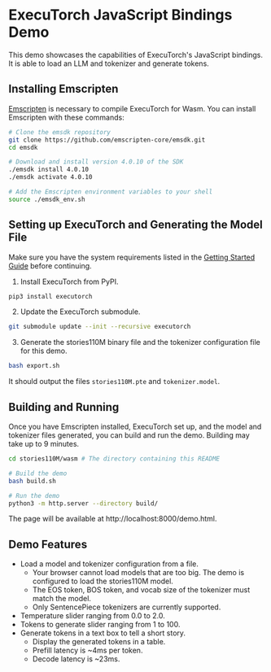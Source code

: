 # ExecuTorch JavaScript Bindings Demo

This demo showcases the capabilities of ExecuTorch's JavaScript bindings. It is able to load an LLM and tokenizer and generate tokens.

## Installing Emscripten

[Emscripten](https://emscripten.org/index.html) is necessary to compile ExecuTorch for Wasm. You can install Emscripten with these commands:

```bash
# Clone the emsdk repository
git clone https://github.com/emscripten-core/emsdk.git
cd emsdk

# Download and install version 4.0.10 of the SDK
./emsdk install 4.0.10
./emsdk activate 4.0.10

# Add the Emscripten environment variables to your shell
source ./emsdk_env.sh
```

## Setting up ExecuTorch and Generating the Model File

Make sure you have the system requirements listed in the [Getting Started Guide](https://docs.pytorch.org/executorch/main/getting-started.html#system-requirements) before continuing.

1. Install ExecuTorch from PyPI.
```bash
pip3 install executorch
```

2. Update the ExecuTorch submodule.
```bash
git submodule update --init --recursive executorch
```

3. Generate the stories110M binary file and the tokenizer configuration file for this demo.

```bash
bash export.sh
```
It should output the files `stories110M.pte` and `tokenizer.model`.

## Building and Running

Once you have Emscripten installed, ExecuTorch set up, and the model and tokenizer files generated, you can build and run the demo. Building may take up to 9 minutes.

```bash
cd stories110M/wasm # The directory containing this README

# Build the demo
bash build.sh

# Run the demo
python3 -m http.server --directory build/
```

The page will be available at http://localhost:8000/demo.html.

## Demo Features

- Load a model and tokenizer configuration from a file.
  - Your browser cannot load models that are too big. The demo is configured to load the stories110M model.
  - The EOS token, BOS token, and vocab size of the tokenizer must match the model.
  - Only SentencePiece tokenizers are currently supported.
- Temperature slider ranging from 0.0 to 2.0.
- Tokens to generate slider ranging from 1 to 100.
- Generate tokens in a text box to tell a short story.
  - Display the generated tokens in a table.
  - Prefill latency is ~4ms per token.
  - Decode latency is ~23ms.

